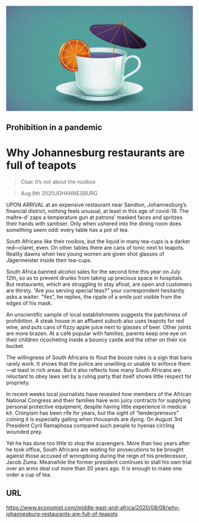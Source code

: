 ![](./images/20200808_MAD001_0.jpg)

## Prohibition in a pandemic

# Why Johannesburg restaurants are full of teapots

> Clue: it’s not about the rooibos

> Aug 8th 2020JOHANNESBURG

UPON ARRIVAL at an expensive restaurant near Sandton, Johannesburg’s financial district, nothing feels unusual, at least in this age of covid-19. The maître-d’ zaps a temperature gun at patrons’ masked faces and spritzes their hands with sanitiser. Only when ushered into the dining room does something seem odd: every table has a pot of tea.

South Africans like their rooibos, but the liquid in many tea-cups is a darker red—claret, even. On other tables there are cans of tonic next to teapots. Reality dawns when two young women are given shot glasses of Jägermeister inside their tea-cups.

South Africa banned alcohol sales for the second time this year on July 12th, so as to prevent drunks from taking up precious space in hospitals. But restaurants, which are struggling to stay afloat, are open and customers are thirsty. “Are you serving special teas?” your correspondent hesitantly asks a waiter. “Yes”, he replies, the ripple of a smile just visible from the edges of his mask.

An unscientific sample of local establishments suggests the patchiness of prohibition. A steak house in an affluent suburb also uses teapots for red wine, and puts cans of fizzy apple juice next to glasses of beer. Other joints are more brazen. At a café popular with families, parents keep one eye on their children ricocheting inside a bouncy castle and the other on their ice bucket.

The willingness of South Africans to flout the booze rules is a sign that bans rarely work. It shows that the police are unwilling or unable to enforce them—at least in rich areas. But it also reflects how many South Africans are reluctant to obey laws set by a ruling party that itself shows little respect for propriety.

In recent weeks local journalists have revealed how members of the African National Congress and their families have won juicy contracts for supplying personal protective equipment, despite having little experience in medical kit. Cronyism has been rife for years, but the sight of “tenderpreneurs” coining it is especially galling when thousands are dying. On August 3rd President Cyril Ramaphosa compared such people to hyenas circling wounded prey.

Yet he has done too little to stop the scavengers. More than two years after he took office, South Africans are waiting for prosecutions to be brought against those accused of wrongdoing during the reign of his predecessor, Jacob Zuma. Meanwhile the former president continues to stall his own trial over an arms deal cut more than 20 years ago. It is enough to make one order a cup of tea.

## URL

https://www.economist.com/middle-east-and-africa/2020/08/08/why-johannesburg-restaurants-are-full-of-teapots
